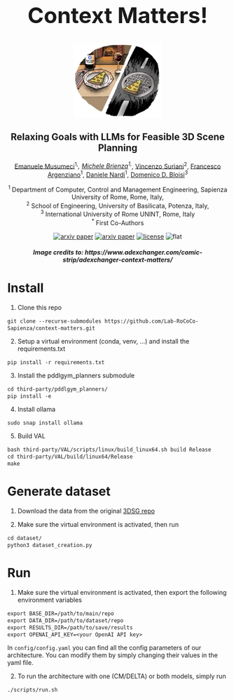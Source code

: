 <div align="center">
<h1 style="font-size: 50px">Context Matters!</h1> 
<img src="assets/cm.png" width=40%>
<h2>Relaxing Goals with LLMs for Feasible 3D Scene Planning</h2>

<a href="https://scholar.google.com/citations?user=XLcFkmUAAAAJ&hl=it&oi=ao">Emanuele Musumeci</a><sup><span>1,*</span></sup>,
<a href="https://scholar.google.com/citations?user=sk3SpmUAAAAJ&hl=it&oi=ao">Michele Brienza</a><sup><span>1,*</span></sup>,
<a href="https://scholar.google.com/citations?user=Y8LuLfoAAAAJ&hl=it&oi=ao">Vincenzo Suriani</a><sup><span>2</span></sup>,
<a href="https://www.linkedin.com/in/fra-arg/">Francesco Argenziano</a><sup><span>1</span></sup>,
<a href="https://scholar.google.com/citations?user=xZwripcAAAAJ&hl=it&oi=ao">Daniele Nardi</a><sup><span>1</span></sup>,
<a href="https://scholar.google.com/citations?user=_90LQXQAAAAJ&hl=it&oi=ao">Domenico D. Bloisi</a><sup><span>3</span></sup>
</br>

<sup>1</sup> Department of Computer, Control and Management Engineering, Sapienza University of Rome, Rome, Italy, <br>
<sup>2</sup> School of Engineering, University of Basilicata, Potenza, Italy, <br>
<sup>3</sup> International University of Rome UNINT, Rome, Italy <br>
<sup>*</sup> First Co-Authors
<div>

[![arxiv paper](https://img.shields.io/badge/Project-Website-blue)](https://lab-rococo-sapienza.github.io/context-matters/)
[![arxiv paper](https://img.shields.io/badge/arXiv-SOON-red)](https://lab-rococo-sapienza.github.io/contetx-matters/)
[![license](https://img.shields.io/badge/License-MIT-yellow)](LICENSE)
![flat](https://img.shields.io/badge/python-3.10+-green)

</div>
<h5>Image credits to: https://www.adexchanger.com/comic-strip/adexchanger-context-matters/</h5>
</div>

# Install

1. Clone this repo
```
git clone --recurse-submodules https://github.com/Lab-RoCoCo-Sapienza/context-matters.git
```

2. Setup a virtual environment (conda, venv, ...) and install the requirements.txt

```
pip install -r requirements.txt
```
   
3. Install the pddlgym_planners submodule
```
cd third-party/pddlgym_planners/
pip install -e
```
   
4. Install ollama
```
sudo snap install ollama
```

5. Build VAL
```
bash third-party/VAL/scripts/linux/build_linux64.sh build Release
cd third-party/VAL/build/linux64/Release
make
```
# Generate dataset
1. Download the data from the original [3DSG repo](https://github.com/StanfordVL/3DSceneGraph)

2. Make sure the virtual environment is activated, then run 
```
cd dataset/
python3 dataset_creation.py
```

# Run

1. Make sure the virtual environment is activated, then export the following environment variables
```
export BASE_DIR=/path/to/main/repo
export DATA_DIR=/path/to/dataset/repo
export RESULTS_DIR=/path/to/save/results
export OPENAI_API_KEY=<your OpenAI API key>
```
In `config/config.yaml` you can find all the config parameters of our architecture.
You can modify them by simply changing their values in the yaml file.

2. To run the architecture with one (CM/DELTA) or both models, simply run
```
./scripts/run.sh
```
